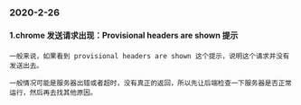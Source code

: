 ### 2020-2-26

#### 1.chrome 发送请求出现：Provisional headers are shown 提示

```
一般来说，如果看到 provisional headers are shown 这个提示，说明这个请求并没有发送出去。

一般情况可能是服务器出错或者超时，没有真正的返回，所以先让后端检查一下服务器是否正常运行，然后再去找其他原因。
```
